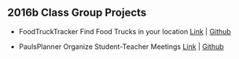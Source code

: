 2016b Class Group Projects
-------------

- FoodTruckTracker Find Food Trucks in your location [Link](https://fathomless-springs-10829.herokuapp.com/) |  [Github](https://github.com/recnepsbackwards/food_truck)    

- PaulsPlanner Organize Student-Teacher Meetings [Link](http://pauls-planner.herokuapp.com) |  [Github](https://github.com/scfernz/PaulsPlanner)   
